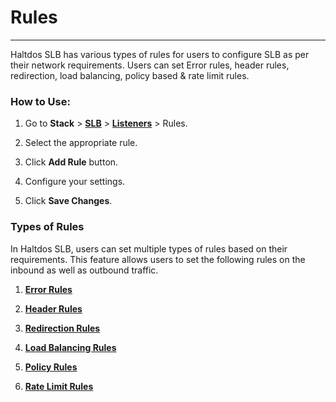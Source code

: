 # Rules

---

Haltdos SLB has various types of rules for users to configure SLB as per their network requirements. Users can set Error rules, header rules, redirection, load balancing, policy based & rate limit rules.

### How to Use:

1. Go to **Stack** > [**SLB**](/enterprise/adc) > [**Listeners**](../listeners.md) > Rules.

2. Select the appropriate rule.

3. Click **Add Rule** button.

4. Configure your settings. 

5. Click **Save Changes**. 

### Types of Rules

In Haltdos SLB, users can set multiple types of rules based on their requirements. This feature allows users to set the following rules on the inbound as well as outbound traffic.

1. [**Error Rules**](error_rules)

2. [**Header Rules**](header_rules)

3. [**Redirection Rules**](redirection_rules)

4. [**Load Balancing Rules**](upstream_rules)

5. [**Policy Rules**](policy_rules)

6. [**Rate Limit Rules**](rate_limit_rules)

